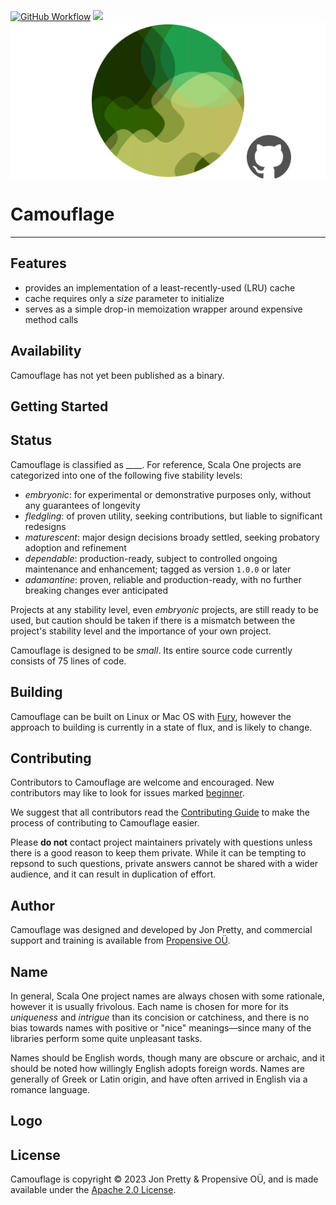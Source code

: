 [<img alt="GitHub Workflow" src="https://img.shields.io/github/actions/workflow/status/propensive/camouflage/main.yml?style=for-the-badge" height="24">](https://github.com/propensive/camouflage/actions)
[<img src="https://img.shields.io/discord/633198088311537684?color=8899f7&label=DISCORD&style=for-the-badge" height="24">](https://discord.gg/7b6mpF6Qcf)
<img src="/doc/images/github.png" valign="middle">

# Camouflage

____



## Features

- provides an implementation of a least-recently-used (LRU) cache
- cache requires only a _size_ parameter to initialize
- serves as a simple drop-in memoization wrapper around expensive method calls

## Availability

Camouflage has not yet been published as a binary.

## Getting Started



## Status

Camouflage is classified as ____. For reference, Scala One projects are
categorized into one of the following five stability levels:

- _embryonic_: for experimental or demonstrative purposes only, without any guarantees of longevity
- _fledgling_: of proven utility, seeking contributions, but liable to significant redesigns
- _maturescent_: major design decisions broady settled, seeking probatory adoption and refinement
- _dependable_: production-ready, subject to controlled ongoing maintenance and enhancement; tagged as version `1.0.0` or later
- _adamantine_: proven, reliable and production-ready, with no further breaking changes ever anticipated

Projects at any stability level, even _embryonic_ projects, are still ready to
be used, but caution should be taken if there is a mismatch between the
project's stability level and the importance of your own project.

Camouflage is designed to be _small_. Its entire source code currently consists
of 75 lines of code.

## Building

Camouflage can be built on Linux or Mac OS with [Fury](/propensive/fury), however
the approach to building is currently in a state of flux, and is likely to
change.

## Contributing

Contributors to Camouflage are welcome and encouraged. New contributors may like to look for issues marked
<a href="https://github.com/propensive/camouflage/labels/beginner">beginner</a>.

We suggest that all contributors read the [Contributing Guide](/contributing.md) to make the process of
contributing to Camouflage easier.

Please __do not__ contact project maintainers privately with questions unless
there is a good reason to keep them private. While it can be tempting to
repsond to such questions, private answers cannot be shared with a wider
audience, and it can result in duplication of effort.

## Author

Camouflage was designed and developed by Jon Pretty, and commercial support and training is available from
[Propensive O&Uuml;](https://propensive.com/).



## Name



In general, Scala One project names are always chosen with some rationale, however it is usually
frivolous. Each name is chosen for more for its _uniqueness_ and _intrigue_ than its concision or
catchiness, and there is no bias towards names with positive or "nice" meanings—since many of the
libraries perform some quite unpleasant tasks.

Names should be English words, though many are obscure or archaic, and it should be noted how
willingly English adopts foreign words. Names are generally of Greek or Latin origin, and have
often arrived in English via a romance language.

## Logo



## License

Camouflage is copyright &copy; 2023 Jon Pretty & Propensive O&Uuml;, and is made available under the
[Apache 2.0 License](/license.md).
